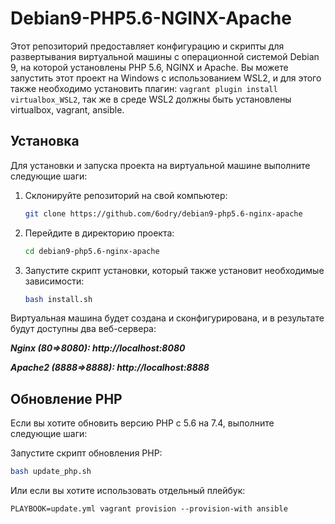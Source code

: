 # Debian9-PHP5.6-NGINX-Apache

Этот репозиторий предоставляет конфигурацию и скрипты для развертывания виртуальной машины с операционной системой Debian 9, на которой установлены PHP 5.6, NGINX и Apache. Вы можете запустить этот проект на Windows с использованием WSL2, и для этого также необходимо установить плагин: `vagrant plugin install virtualbox_WSL2`, так же в среде WSL2 должны быть установлены virtualbox, vagrant, ansible.

## Установка

Для установки и запуска проекта на виртуальной машине выполните следующие шаги:

1. Склонируйте репозиторий на свой компьютер:

   ```sh
   git clone https://github.com/6odry/debian9-php5.6-nginx-apache
2. Перейдите в директорию проекта:

    ```sh
    cd debian9-php5.6-nginx-apache
3. Запустите скрипт установки, который также установит необходимые зависимости:
   
   ```sh
   bash install.sh

Виртуальная машина будет создана и сконфигурирована, и в результате будут доступны два веб-сервера:

***Nginx (80=>8080): http://localhost:8080***

***Apache2 (8888=>8888): http://localhost:8888***


## Обновление PHP

Если вы хотите обновить версию PHP с 5.6 на 7.4, выполните следующие шаги:

Запустите скрипт обновления PHP:

   ```sh
   bash update_php.sh
   ```

Или если вы хотите использовать отдельный плейбук:


    PLAYBOOK=update.yml vagrant provision --provision-with ansible
